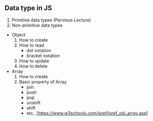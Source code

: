 ## Data type in JS

1. Primitive data types (Pervious Lecture)
2. Non-primitive data types

- Object
   1. How to create
   2. How to read
      - dot notation
      - bracket notation
   3. How to update
   4. How to delete
- Array
  1. How to create
  2. Basic property of Array
     - join
     - push
     - pop
     - unshift
     - shift
     - etc...[https://www.w3schools.com/jsref/jsref_obj_array.asp]
